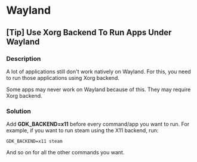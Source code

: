 # Wayland

## [Tip] Use Xorg Backend To Run Apps Under Wayland

### Description

A lot of applications still don't work natively on Wayland. For this, you need to run those applications using Xorg backend.

Some apps may never work on Wayland because of this. They may require Xorg backend.

### Solution

Add **GDK_BACKEND=x11** before every command/app you want to run. For example, if you want to run steam using the X11 backend, run:

    GDK_BACKEND=x11 steam

And so on for all the other commands you want.

